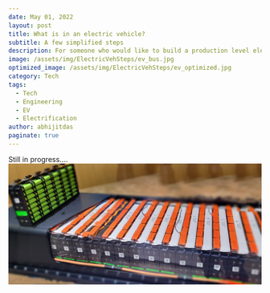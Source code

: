 ```yaml
---
date: May 01, 2022
layout: post
title: What is in an electric vehicle?
subtitle: A few simplified steps
description: For someone who would like to build a production level electric vehicle
image: /assets/img/ElectricVehSteps/ev_bus.jpg
optimized_image: /assets/img/ElectricVehSteps/ev_optimized.jpg
category: Tech
tags:
  - Tech
  - Engineering
  - EV
  - Electrification
author: abhijitdas
paginate: true
---
```

Still in progress....
![An electric battery pack on display at ACTExpo 2022](\assets\img\ElectricVehSteps\ev_batt.jpg)
